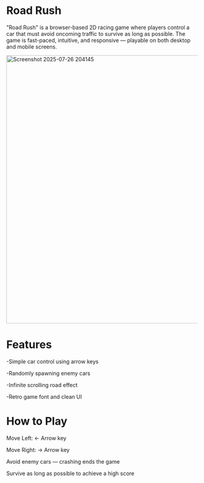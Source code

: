 # Road Rush
"Road Rush" is a browser-based 2D racing game where players control a car that must avoid oncoming traffic to survive as long as possible. The game is fast-paced, intuitive, and responsive — playable on both desktop and mobile screens.

<img width="1010" height="707" alt="Screenshot 2025-07-26 204145" src="https://github.com/user-attachments/assets/c91d25e1-cd2a-4d18-9044-33efaf6927d2" />

# Features

 -Simple car control using arrow keys

 -Randomly spawning enemy cars

 -Infinite scrolling road effect

 -Retro game font and clean UI

# How to Play

Move Left: ← Arrow key

Move Right: → Arrow key

Avoid enemy cars — crashing ends the game

Survive as long as possible to achieve a high score

